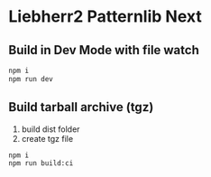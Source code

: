 # Liebherr2 Patternlib Next

## Build in Dev Mode with file watch

```bash
npm i
npm run dev
```

## Build tarball archive (tgz)

1. build dist folder
2. create tgz file

```bash
npm i
npm run build:ci
```

